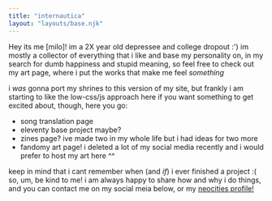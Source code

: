 ```yaml
---
title: "internautica"
layout: "layouts/base.njk"
---
```


Hey its me [milo]!
im a 2X year old depressee and college dropout :')
im mostly a collector of everything that i like and base my personality on, in my search for dumb happiness and stupid meaning, so feel free to check out my art page, where i put the works that make me feel *something*

i *was* gonna port my shrines to this version of my site, but frankly i am starting to like the low-css/js approach here
if you want something to get excited about, though, here you go:
 - song translation page
 - eleventy base project maybe?
 - zines page? ive made two in my whole life but i had ideas for two more
 - fandomy art page! i deleted a lot of my social media recently and i would prefer to host my art here ^^


keep in mind that i cant remember when (and *if*) i ever finished a project :(
so, um, be kind to me! i am always happy to share how and why i do things, and you can contact me on my social meia below, or my [neocities profile!](https://neocities.org/site/internautica)

